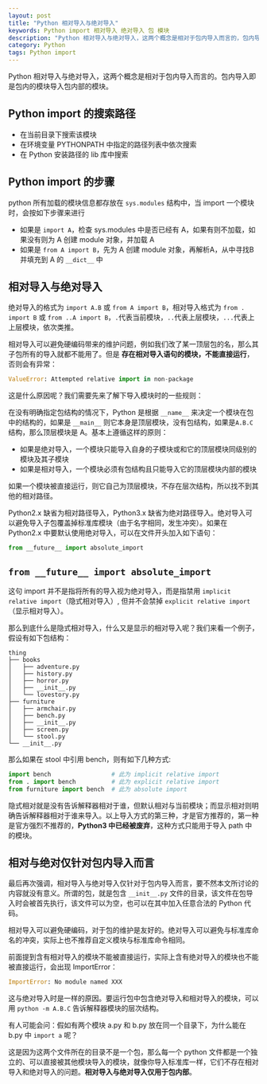 ```yaml
---
layout: post
title: "Python 相对导入与绝对导入"
keywords: Python import 相对导入 绝对导入 包 模块
description: "Python 相对导入与绝对导入，这两个概念是相对于包内导入而言的，包内导入即是包内的模块导入包内部的模块"
category: Python
tags: Python import
---
```


Python 相对导入与绝对导入，这两个概念是相对于包内导入而言的。包内导入即是包内的模块导入包内部的模块。

## Python import 的搜索路径

- 在当前目录下搜索该模块
- 在环境变量 PYTHONPATH 中指定的路径列表中依次搜索
- 在 Python 安装路径的 lib 库中搜索

## Python import 的步骤

python 所有加载的模块信息都存放在 `sys.modules` 结构中，当 import 一个模块时，会按如下步骤来进行

- 如果是 `import A`，检查 sys.modules 中是否已经有 A，如果有则不加载，如果没有则为 A 创建 module 对象，并加载 A
- 如果是 `from A import B`，先为 A 创建 module 对象，再解析A，从中寻找B并填充到 A 的 `__dict__` 中

## 相对导入与绝对导入

绝对导入的格式为 `import A.B` 或 `from A import B`，相对导入格式为 `from . import B` 或 `from ..A import B`，`.`代表当前模块，`..`代表上层模块，`...`代表上上层模块，依次类推。

相对导入可以避免硬编码带来的维护问题，例如我们改了某一顶层包的名，那么其子包所有的导入就都不能用了。但是 **存在相对导入语句的模块，不能直接运行**，否则会有异常：

```python
ValueError: Attempted relative import in non-package
```

这是什么原因呢？我们需要先来了解下导入模块时的一些规则：

在没有明确指定包结构的情况下，Python 是根据 `__name__` 来决定一个模块在包中的结构的，如果是 `__main__` 则它本身是顶层模块，没有包结构，如果是`A.B.C` 结构，那么顶层模块是 A。基本上遵循这样的原则：

- 如果是绝对导入，一个模块只能导入自身的子模块或和它的顶层模块同级别的模块及其子模块
- 如果是相对导入，一个模块必须有包结构且只能导入它的顶层模块内部的模块

如果一个模块被直接运行，则它自己为顶层模块，不存在层次结构，所以找不到其他的相对路径。

Python2.x 缺省为相对路径导入，Python3.x 缺省为绝对路径导入。绝对导入可以避免导入子包覆盖掉标准库模块（由于名字相同，发生冲突）。如果在 Python2.x 中要默认使用绝对导入，可以在文件开头加入如下语句：

```python
from __future__ import absolute_import
```

## `from __future__ import absolute_import`

这句 import 并不是指将所有的导入视为绝对导入，而是指禁用 `implicit relative import`（隐式相对导入）, 但并不会禁掉 `explicit relative import`（显示相对导入）。

那么到底什么是隐式相对导入，什么又是显示的相对导入呢？我们来看一个例子，假设有如下包结构：

```
thing
├── books
│   ├── adventure.py
│   ├── history.py
│   ├── horror.py
│   ├── __init__.py
│   └── lovestory.py
├── furniture
│   ├── armchair.py
│   ├── bench.py
│   ├── __init__.py
│   ├── screen.py
│   └── stool.py
└── __init__.py
```

那么如果在 stool 中引用 bench，则有如下几种方式:

```python
import bench                 # 此为 implicit relative import
from . import bench          # 此为 explicit relative import
from furniture import bench  # 此为 absolute import
```

隐式相对就是没有告诉解释器相对于谁，但默认相对与当前模块；而显示相对则明确告诉解释器相对于谁来导入。以上导入方式的第三种，才是官方推荐的，第一种是官方强烈不推荐的，**Python3 中已经被废弃**，这种方式只能用于导入 path 中的模块。

## 相对与绝对仅针对包内导入而言

最后再次强调，相对导入与绝对导入仅针对于包内导入而言，要不然本文所讨论的内容就没有意义。所谓的包，就是包含 `__init__.py` 文件的目录，该文件在包导入时会被首先执行，该文件可以为空，也可以在其中加入任意合法的 Python 代码。

相对导入可以避免硬编码，对于包的维护是友好的。绝对导入可以避免与标准库命名的冲突，实际上也不推荐自定义模块与标准库命令相同。

前面提到含有相对导入的模块不能被直接运行，实际上含有绝对导入的模块也不能被直接运行，会出现 ImportError：

```python
ImportError: No module named XXX
```

这与绝对导入时是一样的原因。要运行包中包含绝对导入和相对导入的模块，可以用 `python -m A.B.C` 告诉解释器模块的层次结构。

有人可能会问：假如有两个模块 a.py 和 b.py 放在同一个目录下，为什么能在 b.py 中 `import a` 呢？

这是因为这两个文件所在的目录不是一个包，那么每一个 python 文件都是一个独立的、可以直接被其他模块导入的模块，就像你导入标准库一样，它们不存在相对导入和绝对导入的问题。**相对导入与绝对导入仅用于包内部**。
